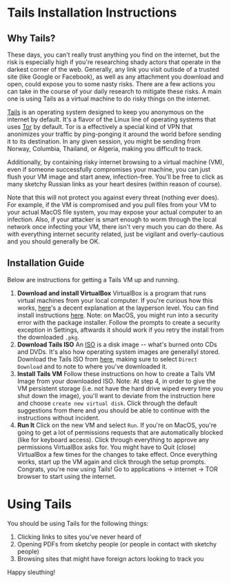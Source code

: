 # Tails Installation Instructions
## Why Tails?
These days, you can't really trust anything you find on the internet, but the risk is especially high if you're researching shady actors that operate in the darkest corner of the web. Generally, any link you visit outisde of a trusted site (like Google or Facebook), as well as any attachment you download and open, could expose you to some nasty risks. There are a few actions you can take in the course of your daily research to mitigate these risks. A main one is using Tails as a virtual machine to do risky things on the internet.

[Tails](https://tails.boum.org/) is an operating system designed to keep you anonymous on the internet by default. It's a flavor of the Linux line of operating systems that uses [Tor](https://www.torproject.org/) by default. Tor is a effectively a special kind of VPN that anonimizes your traffic by ping-ponging it around the world before sending it to its destination. In any given session, you might be sending from Norway, Columbia, Thailand, or Algeria, making you difficult to track.

Additionally, by containing risky internet browsing to a virtual machine (VM), even if someone successfully compromises your machine, you can just flush your VM image and start anew, infection-free. You'll be free to click as many sketchy Russian links as your heart desires (within reason of course).

Note that this will not protect you against every threat (nothing ever does). For example, if the VM is compromised and you pull files from your VM to your actual MacOS file system, you may expose your actual computer to an infection. Also, if your attacker is smart enough to worm through the local network once infecting your VM, there isn't very much you can do there. As with everything internet security related, just be vigilant and overly-cautious and you should generally be OK.

## Installation Guide
Below are instructions for getting a Tails VM up and running.
1.  **Download and install VirtualBox**
VirtualBox is a program that runs virtual machines from your local computer. If you're curious how this works, [here](https://www.makeuseof.com/tag/virtual-machine-makeuseof-explains/)'s a decent explanation at the layperson level. You can find install instructions [here](https://www.virtualbox.org/wiki/Downloads). Note: on MacOS, you might run into a security error with the package installer. Follow the prompts to create a security exception in Settings, aftwards it should work if you retry the install from the downloaded `.pkg`.
2. **Download Tails ISO**
An [ISO](https://en.wikipedia.org/wiki/ISO_image) is a disk image -- what's burned onto CDs and DVDs. It's also how operating system images are generallyl stored. Download the Tails ISO from [here](https://tails.boum.org/install/vm-download/index.en.html), making sure to select `Direct Download` and to note to where you've downloaded it.
3.  **Install Tails VM**
Follow these instructions on how to create a Tails VM Image from your downloaded ISO. Note: At step 4, in order to give the VM persistent storage (i.e. not have the hard drive wiped every time you shut down the image), you'll want to deviate from the instruction here and choose `create new virtual disk`. Click through the default suggestions from there and you should be able to continue with the instructions without incident.
4.  **Run It**
Click on the new VM and select `Run`. If you're on MacOS, you're going to get a lot of permissions requests that are automatically blocked (like for keyboard access). Click through everything to approve any permissions VirtualBox asks for. You might have to Quit (close) VirtualBox a few times for the changes to take effect. Once everything works, start up the VM again and click through the setup prompts. Congrats, you're now using Tails! Go to applications -> internet -> TOR browser to start using the internet.

# Using Tails
You should be using Tails for the following things:
1. Clicking links to sites you've never heard of
2. Opening PDFs from sketchy people (or people in contact with sketchy people)
3. Browsing sites that might have foreign actors looking to track you

Happy sleuthing!
